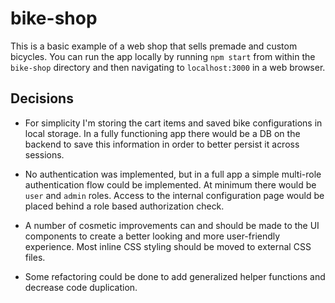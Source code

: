 # bike-shop

This is a basic example of a web shop that sells premade and custom bicycles. You can run the app locally by running `npm start` from within the `bike-shop` directory and then navigating to `localhost:3000` in a web browser.

## Decisions

- For simplicity I'm storing the cart items and saved bike configurations in local storage. In a fully functioning app there would be a DB on the backend to save this information in order to better persist it across sessions.

- No authentication was implemented, but in a full app a simple multi-role authentication flow could be implemented. At minimum there would be `user` and `admin` roles. Access to the internal configuration page would be placed behind a role based authorization check.

- A number of cosmetic improvements can and should be made to the UI components to create a better looking and more user-friendly experience. Most inline CSS styling should be moved to external CSS files.

- Some refactoring could be done to add generalized helper functions and decrease code duplication.
